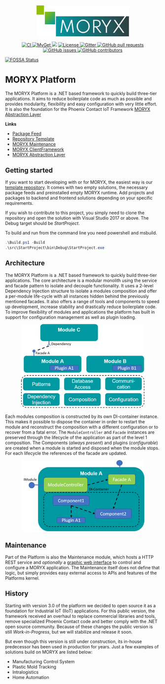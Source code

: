 <p align="center">
    <img src="docs/resources/MORYX_logo.svg" alt="MORYX Logo" width="300px" />
</p>

<p align="center">
    <a href="https://github.com/PHOENIXCONTACT/MORYX-Platform/workflows">
        <img src="https://github.com/PHOENIXCONTACT/MORYX-Platform/workflows/CI/badge.svg" alt="CI">
    </a>
    <a href="https://www.myget.org/feed/Packages/moryx">
        <img src="https://img.shields.io/myget/moryx/v/Moryx" alt="MyGet">
    </a>
<a href="https://app.fossa.com/projects/git%2Bgithub.com%2FPHOENIXCONTACT%2FMORYX-Platform?ref=badge_shield" alt="FOSSA Status"><img src="https://app.fossa.com/api/projects/git%2Bgithub.com%2FPHOENIXCONTACT%2FMORYX-Platform.svg?type=shield"/></a>
    <a href="https://github.com/PHOENIXCONTACT/MORYX-Platform/blob/dev/LICENSE">
        <img src="https://img.shields.io/github/license/PHOENIXCONTACT/MORYX-Platform" alt="License">
    </a>
    <a href="https://gitter.im/PHOENIXCONTACT/MORYX?utm_source=badge&utm_medium=badge&utm_campaign=pr-badge">
        <img src="https://badges.gitter.im/PHOENIXCONTACT/MORYX.svg" alt="Gitter">
    </a>
    <a href="https://github.com/PHOENIXCONTACT/MORYX-Platform/pulls">
        <img src="https://img.shields.io/github/issues-pr/PHOENIXCONTACT/MORYX-Platform" alt="GitHub pull requests">
    </a>
    <a href="https://github.com/PHOENIXCONTACT/MORYX-Platform/issues">
        <img src="https://img.shields.io/github/issues/PHOENIXCONTACT/MORYX-Platform" alt="GitHub issues">
    </a>
    <a href="https://github.com/PHOENIXCONTACT/MORYX-Platform/graphs/contributors">
        <img src="https://img.shields.io/github/contributors-anon/PHOENIXCONTACT/MORYX-Platform" alt="GitHub contributors">
    </a>
</p>


[![FOSSA Status](https://app.fossa.com/api/projects/git%2Bgithub.com%2FPHOENIXCONTACT%2FMORYX-Platform.svg?type=large)](https://app.fossa.com/projects/git%2Bgithub.com%2FPHOENIXCONTACT%2FMORYX-Platform?ref=badge_large)

# MORYX Platform

The MORYX Platform is a .NET based framework to quickly build three-tier applications. It aims to reduce boilerplate code as much as possible and provides modularity, flexibility and easy configuration with very little effort. It is also the foundation for the Phoenix Contact IoT Framework [MORYX Abstraction Layer](https://github.com/PHOENIXCONTACT/MORYX-AbstractionLayer)

**Links**

- [Package Feed](https://www.myget.org/feed/Packages/moryx)
- [Repository Template](https://github.com/PHOENIXCONTACT/MORYX-Template)
- [MORYX Maintenance](https://github.com/PHOENIXCONTACT/MORYX-MaintenanceWeb)
- [MORYX ClientFramework](https://github.com/PHOENIXCONTACT/MORYX-ClientFramework)
- [MORYX Abstraction Layer](https://github.com/PHOENIXCONTACT/MORYX-AbstractionLayer)

## Getting started

If you want to start developing with or for MORYX, the easiest way is our [template repository](https://github.com/PHOENIXCONTACT/MORYX-Template). It comes with two empty solutions, the necessary package feeds and preinstalled empty MORYX runtime. Add projects and packages to backend and frontend solutions depending on your specific requirements.

If you wish to contribute to this project, you simply need to clone the repository and open the solution with Visual Studio 2017 or above. The Debug target should be *StartProject*.

To build and run from the command line you need powershell and msbuild.

```powershell
.\Build.ps1 -Build
.\src\StartProject\bin\Debug\StartProject.exe
```

## Architecture

The MORYX Platform is a .NET based framework to quickly build three-tier applications. The core architecture is a modular monolith using the service and facade pattern to isolate and decouple functionality. It uses a 2-level Dependency Injection structure to isolate a modules composition and offer a per-module life-cycle with all instances hidden behind the previously mentioned facades. It also offers a range of tools and components to speed up development, increase stability and drastically reduce boilerplate code. To improve flexibility of modules and applications the platform has built in support for configuration management as well as plugin loading.

<p align="center">
    <img src="docs/images/arch_level1.png" width="400px"/>
</p>

Each modules composition is constructed by its own DI-container instance. This makes it possible to dispose the container in order to restart the module and reconstruct the composition with a different configuration or to recover from a fatal error. The `ModuleController` and `Facade` instances are preserved through the lifecycle of the application as part of the level 1 composition. The  Components (*always present*) and plugins (*configurable*) are created when a module is started and disposed when the module stops. For each lifecycle the references of the facade are updated.

<p align="center">
    <img src="docs/images/arch_level2.png" width="400px"/>
</p>

## Maintenance

Part of the Platform is also the Maintenance module, which hosts a HTTP REST service and *optionally* a [graphic web interface](https://github.com/PHOENIXCONTACT/MORYX-MaintenanceWeb) to control and configure a MORYX application. The Maintenance itself does not define that logic, but simply provides easy external access to APIs and features of the Platforms kernel.

## History

Starting with version 3.0 of the platform we decided to open source it as a foundation for Industrial IoT (IIoT) applications. For this public version, the framework received an overhaul to replace commercial libraries and tools, remove specialized Phoenix Contact code and better comply with the .NET open source community. Because of these changes the public version is still *Work-in-Progress*, but we will stabilize and release it soon.

But even though this version is still under construction, its in-house predecessor has been used in production for years. Just a few examples of solutions build on MORYX are listed below:

- Manufacturing Control System
- Plastic Mold Tracking
- Intralogistics
- Home Automation